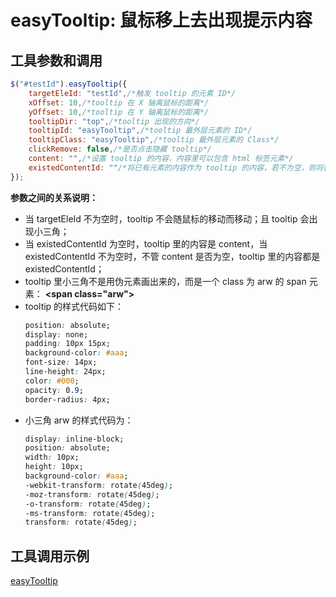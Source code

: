 # easyTooltip: 鼠标移上去出现提示内容

## 工具参数和调用
```javascript
$("#testId").easyTooltip({
	targetEleId: "testId",/*触发 tooltip 的元素 ID*/
	xOffset: 10,/*tooltip 在 X 轴离鼠标的距离*/       
	yOffset: 10,/*tooltip 在 Y 轴离鼠标的距离*/
	tooltipDir: "top",/*tooltip 出现的方向*/
	tooltipId: "easyTooltip",/*tooltip 最外层元素的 ID*/
	tooltipClass: "easyTooltip",/*tooltip 最外层元素的 Class*/
	clickRemove: false,/*是否点击隐藏 tooltip*/
	content: "",/*设置 tooltip 的内容，内容里可以包含 html 标签元素*/
	existedContentId: ""/*将已有元素的内容作为 tooltip 的内容，若不为空，则将替换 content 所设置的内容*/
});
```
**参数之间的关系说明：**
- 当 targetEleId 不为空时，tooltip 不会随鼠标的移动而移动；且 tooltip 会出现小三角；
- 当 existedContentId 为空时，tooltip 里的内容是 content，当 existedContentId 不为空时，不管 content 是否为空，tooltip 里的内容都是 existedContentId；
- tooltip 里小三角不是用伪元素画出来的，而是一个 class 为 arw 的 span 元素： **&lt;span class="arw">**
- tooltip 的样式代码如下：
  ```css
  position: absolute;
  display: none;
  padding: 10px 15px;
  background-color: #aaa;
  font-size: 14px;
  line-height: 24px;
  color: #000;
  opacity: 0.9;
  border-radius: 4px;
  ```
- 小三角 arw 的样式代码为：
  ```css
  display: inline-block;
  position: absolute;
  width: 10px;
  height: 10px;
  background-color: #aaa;
  -webkit-transform: rotate(45deg);
  -moz-transform: rotate(45deg);
  -o-transform: rotate(45deg);
  -ms-transform: rotate(45deg);
  transform: rotate(45deg);
  ```

## 工具调用示例

[easyTooltip](https://alvinyw.github.io/Blog/easyTooltip/easyTooltip.html)
